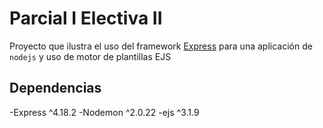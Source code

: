# Parcial I Electiva II

Proyecto que ilustra el uso del framework [Express](https://github.com/Cristian66333/ExampleExpress.git) para una aplicación de `nodejs` y uso de motor de plantillas EJS

## Dependencias

-Express ^4.18.2
-Nodemon ^2.0.22
-ejs ^3.1.9
